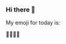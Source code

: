 ### Hi there 👋

My emoji for today is:

<!--START_SECTION:emoji-->
👨‍👨‍👧‍👧
<!--END_SECTION:emoji-->
